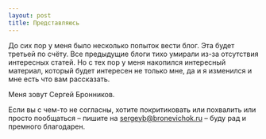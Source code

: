 ```yaml
---
layout: post
title: Представляюсь
---
```


До сих пор у меня было несколько попыток вести блог. Эта будет третьей по счёту.
Все предыдущие блоги тихо умирали из-за отсутствия интересных статей.
Но с тех пор у меня накопился интересный материал, который будет интересен не только мне,
да и я изменился и мне есть что вам рассказать.

Меня зовут Сергей Бронников.

Если вы с чем-то не согласны, хотите покритиковать или похвалить или просто пообщаться
– пишите на <sergeyb@bronevichok.ru> – буду рад и премного благодарен.
